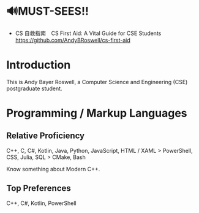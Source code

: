 <!--
**AndyBRoswell/AndyBRoswell** is a ✨ _special_ ✨ repository because its `README.md` (this file) appears on your GitHub profile.

Here are some ideas to get you started:

- 🔭 I’m currently working on ...
- 🌱 I’m currently learning ...
- 👯 I’m looking to collaborate on ...
- 🤔 I’m looking for help with ...
- 💬 Ask me about ...
- 📫 How to reach me: ...
- 😄 Pronouns: ...
- ⚡ Fun fact: ...
-->

# 🔊MUST-SEES‼️

- CS 自救指南 CS First Aid: A Vital Guide for CSE Students https://github.com/AndyBRoswell/cs-first-aid

# Introduction

This is Andy Bayer Roswell, a Computer Science and Engineering (CSE) postgraduate student.

# Programming / Markup Languages

## Relative Proficiency

C++, C, C#, Kotlin, Java, Python, JavaScript, HTML / XAML > PowerShell, CSS, Julia, SQL > CMake, Bash

Know something about Modern C++.

## Top Preferences

C++, C#, Kotlin, PowerShell

<!--
## Most Used Languages of PUBLIC GitHub Repos

[![Top Langs](https://github-readme-stats.vercel.app/api/top-langs/?username=andybroswell&langs_count=99999999999999999999&layout=compact)](https://github.com/anuraghazra/github-readme-stats)
-->
